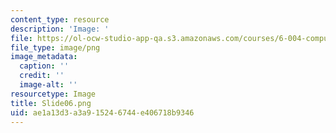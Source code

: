 ```yaml
---
content_type: resource
description: 'Image: '
file: https://ol-ocw-studio-app-qa.s3.amazonaws.com/courses/6-004-computation-structures-spring-2017/ae1a13d3a3a915246744e406718b9346_Slide06.png
file_type: image/png
image_metadata:
  caption: ''
  credit: ''
  image-alt: ''
resourcetype: Image
title: Slide06.png
uid: ae1a13d3-a3a9-1524-6744-e406718b9346
---
```

